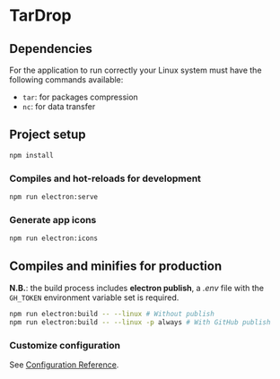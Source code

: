 # TarDrop

## Dependencies

For the application to run correctly your Linux system must have the following commands available:

- `tar`: for packages compression
- `nc`: for data transfer

## Project setup

```bash
npm install
```

### Compiles and hot-reloads for development

```bash
npm run electron:serve
```

### Generate app icons

```bash
npm run electron:icons
```

## Compiles and minifies for production

**N.B.**: the build process includes **electron publish**, a *.env* file with the `GH_TOKEN` environment variable set is required.

```bash
npm run electron:build -- --linux # Without publish
npm run electron:build -- --linux -p always # With GitHub publish
```

### Customize configuration

See [Configuration Reference](https://cli.vuejs.org/config/).
